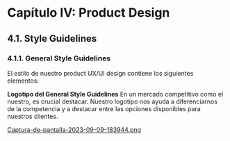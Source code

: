 # Capítulo IV: Product Design

## 4.1. Style Guidelines

### 4.1.1. General Style Guidelines

El estilo de nuestro product UX/UI design contiene los siguientes elementos:

**Logotipo del General Style Guidelines**
En un mercado competitivo como el nuestro, es crucial destacar. Nuestro logotipo nos ayuda a diferenciarnos de la competencia y a destacar entre las opciones disponibles para nuestros clientes.

[Captura-de-pantalla-2023-09-09-183944.png](https://postimg.cc/zyx1sqdJ)


